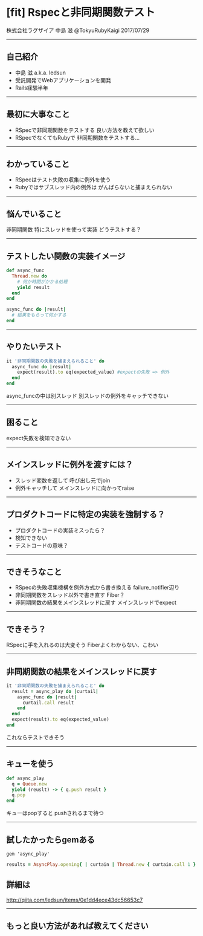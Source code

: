 # [fit] Rspecと非同期関数テスト

株式会社ラグザイア 中島 滋
@TokyuRubyKaigi 2017/07/29

---

## 自己紹介

- 中島 滋 a.k.a. ledsun
- 受託開発でWebアプリケーションを開発
- Rails経験半年

---

## 最初に大事なこと

- RSpecで非同期関数をテストする
良い方法を教えて欲しい
- RSpecでなくてもRubyで
非同期関数をテストする...


---

## わかっていること

- RSpecはテスト失敗の収集に例外を使う
- Rubyではサブスレッド内の例外は
がんばらないと捕まえられない

---

## 悩んでいること
非同期関数
特にスレッドを使って実装
どうテストする？

---

## テストしたい関数の実装イメージ

```rb
def async_func
  Thread.new do
    # 何か時間がかかる処理
    yield result
  end
end
```

```rb
async_func do |result|
  # 結果をもらって何かする
end
```

---

## やりたいテスト

```rb
it '非同期関数の失敗を捕まえられること' do
  async_func do |result|
    expect(result).to eq(expected_value) #expectの失敗 => 例外
  end
end
```

async_funcの中は別スレッド
別スレッドの例外をキャッチできない

---
## 困ること

expect失敗を検知できない

---

## メインスレッドに例外を渡すには？

- スレッド変数を返して
呼び出し元でjoin
- 例外キャッチして
メインスレッドに向かってraise

---

## プロダクトコードに特定の実装を強制する？
- プロダクトコードの実装ミスったら？
- 検知できない
- テストコードの意味？


---

## できそうなこと

- RSpecの失敗収集機構を例外方式から書き換える
failure_notifier辺り
- 非同期関数をスレッド以外で書き直す
Fiber？
- 非同期関数の結果をメインスレッドに戻す
メインスレッドでexpect

---

## できそう？

RSpecに手を入れるのは大変そう
Fiberよくわからない、こわい

---

## 非同期関数の結果をメインスレッドに戻す

```rb
it '非同期関数の失敗を捕まえられること' do
  result = async_play do |curtail|
    async_func do |result|
      curtail.call result
    end
  end
  expect(result).to eq(expected_value)
end
```

これならテストできそう

---

## キューを使う

```rb
def async_play
  q = Queue.new
  yield (reuslt) -> { q.push result }
  q.pop
end
```

キューはpopすると
pushされるまで待つ

---

## 試したかったらgemある

`gem 'async_play'`


```rb
results = AsyncPlay.opening{ | curtain | Thread.new { curtain.call 1 } }
```

## 詳細は

http://qiita.com/ledsun/items/0e1dd4ece43dc56653c7

---

## もっと良い方法があれば教えてください
